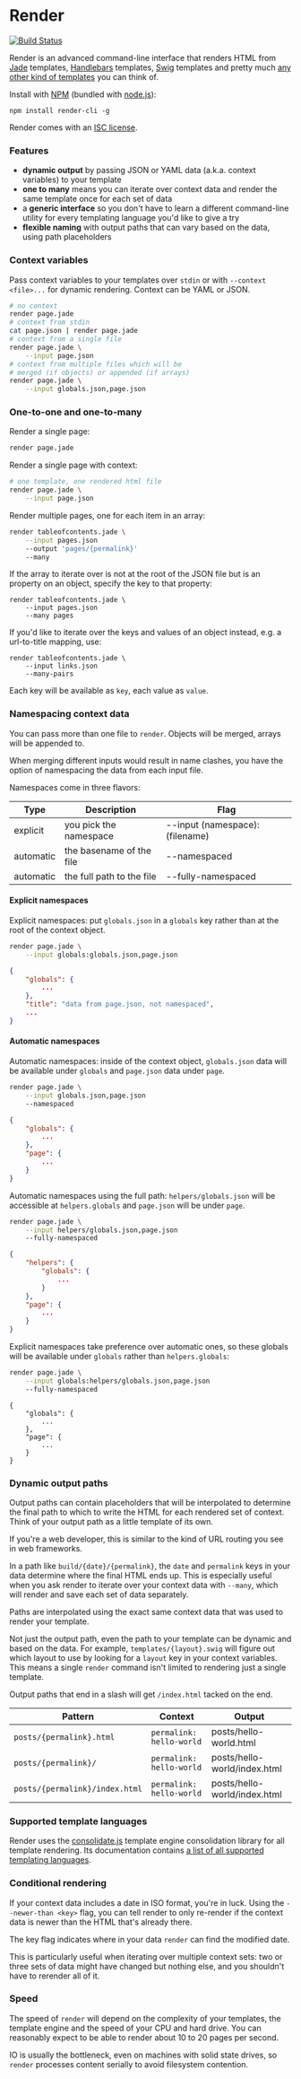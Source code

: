 # Render

[![Build Status](https://travis-ci.org/debrouwere/render.svg)](https://travis-ci.org/debrouwere/render)

Render is an advanced command-line interface that renders HTML from [Jade](http://jade-lang.com/) templates, [Handlebars](http://handlebarsjs.com/) templates, [Swig](http://paularmstrong.github.io/swig/) templates and pretty much [any other kind of templates](https://github.com/visionmedia/consolidate.js#supported-template-engines) you can think of.

Install with [NPM](https://www.npmjs.org/) (bundled with [node.js](http://nodejs.org/)): 

```shell
npm install render-cli -g
```

Render comes with an [ISC license](http://en.wikipedia.org/wiki/ISC_license).

### Features

* **dynamic output** by passing JSON or YAML data (a.k.a. context variables) to your template
* **one to many** means you can iterate over context data and render the same template once for each set of data
* a **generic interface** so you don't have to learn a different command-line utility for every templating language you'd like to give a try
* **flexible naming** with output paths that can vary based on the data, using path placeholders

### Context variables

Pass context variables to your templates over `stdin` or with `--context <file>...` for dynamic rendering. Context can be YAML or JSON.

```sh
# no context
render page.jade
# context from stdin
cat page.json | render page.jade
# context from a single file
render page.jade \
    --input page.json
# context from multiple files which will be 
# merged (if objects) or appended (if arrays)
render page.jade \
    --input globals.json,page.json
```

### One-to-one and one-to-many

Render a single page:

```sh
render page.jade
```

Render a single page with context:

```sh
# one template, one rendered html file
render page.jade \
    --input page.json
```

Render multiple pages, one for each item in an array:

```sh
render tableofcontents.jade \
    --input pages.json
    --output 'pages/{permalink}'
    --many
```

If the array to iterate over is not at the root of the JSON file but is an property on an object, specify the key to that property: 

```
render tableofcontents.jade \
    --input pages.json
    --many pages
```

If you'd like to iterate over the keys and values of an object instead, e.g. a url-to-title mapping, use:

```
render tableofcontents.jade \
    --input links.json
    --many-pairs
```

Each key will be available as `key`, each value as `value`.

### Namespacing context data

You can pass more than one file to `render`. Objects will be merged, arrays will be appended to.

When merging different inputs would result in name clashes, you have the option of namespacing
the data from each input file.

Namespaces come in three flavors: 

Type      | Description               | Flag
----------|---------------------------|--------------------------------
explicit  | you pick the namespace    | --input (namespace):(filename)
automatic | the basename of the file  | --namespaced
automatic | the full path to the file | --fully-namespaced

#### Explicit namespaces

Explicit namespaces: put `globals.json` in a `globals` key rather than at the root of the context object.

```sh
render page.jade \
    --input globals:globals.json,page.json
```

```json
{
    "globals": {
        ...
    }, 
    "title": "data from page.json, not namespaced", 
    ...
}
```

#### Automatic namespaces

Automatic namespaces: inside of the context object, `globals.json` data will be available under `globals` and `page.json` data under `page`.

```sh
render page.jade \
    --input globals.json,page.json
    --namespaced
```

```json
{
    "globals": {
        ...
    }, 
    "page": {
        ...
    }
}
```

Automatic namespaces using the full path: `helpers/globals.json` will be accessible at `helpers.globals` and `page.json` will be under `page`.

```sh
render page.jade \
    --input helpers/globals.json,page.json
    --fully-namespaced
```

```json
{
    "helpers": {
        "globals": {
            ...
        }
    }, 
    "page": {
        ...
    }
}
```

Explicit namespaces take preference over automatic ones, so these globals will be available under `globals` rather than `helpers.globals`:

```sh
render page.jade \
    --input globals:helpers/globals.json,page.json
    --fully-namespaced
```

```
{
    "globals": {
        ...
    }, 
    "page": {
        ...
    }
}
```

### Dynamic output paths

Output paths can contain placeholders that will be interpolated to determine the final path to which to write the HTML for each rendered set of context. Think of your output path as a little template of its own.

If you're a web developer, this is similar to the kind of URL routing you see in web frameworks.

In a path like `build/{date}/{permalink}`, the `date` and `permalink` keys in your data determine where the final HTML ends up. This is especially useful when you ask render to iterate over your context data with `--many`, which will render and save each set of data separately.

Paths are interpolated using the exact same context data that was used to render your template.

Not just the output path, even the path to your template can be dynamic and based on the data. For example, `templates/{layout}.swig` will figure out which layout to use by looking for a `layout` key in your context variables. This means a single `render` command isn't limited to rendering just a single template.

Output paths that end in a slash will get `/index.html` tacked on the end.

Pattern                        | Context                  | Output
-------------------------------|--------------------------|-----------------------------
`posts/{permalink}.html`       | `permalink: hello-world` | posts/hello-world.html
`posts/{permalink}/`           | `permalink: hello-world` | posts/hello-world/index.html
`posts/{permalink}/index.html` | `permalink: hello-world` | posts/hello-world/index.html

### Supported template languages

Render uses the [consolidate.js](https://github.com/visionmedia/consolidate.js) template engine consolidation library for all template rendering. Its documentation contains [a list of all supported templating languages](https://github.com/visionmedia/consolidate.js#supported-template-engines).

### Conditional rendering

If your context data includes a date in ISO format, you're in luck. Using the `--newer-than <key>` flag, you can tell render to only re-render if the context data is newer than the HTML that's already there.

The key flag indicates where in your data `render` can find the modified date.

This is particularly useful when iterating over multiple context sets: two or three sets of data might have changed but nothing else, and you shouldn't have to rerender all of it.

### Speed

The speed of `render` will depend on the complexity of your templates, the template engine and the speed of your CPU and hard drive. You can reasonably expect to be able to render about 10 to 20 pages per second.

IO is usually the bottleneck, even on machines with solid state drives, so `render` processes content serially to avoid filesystem contention.
